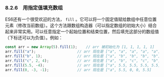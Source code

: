 ### 8.2.6　用指定值填充数组

ES6还有一个很受欢迎的方法， `fill` 。它可以将一个固定值赋给数组中任意位置元素（修改当前数组）。这个方法跟数组构造器（可以指定数组的初始大小）结合起来非常实用。可以任意指定一个起始位置和结束位置，然后填充这部分的数组值（下标还可以为负值）。例如：

```javascript
const arr = new Array(5).fill(1);    // arr 被初始化为 [1, 1, 1, 1, 1]
arr.fill("a");                   // arr 现在是 ["a", "a", "a", "a", "a"]
arr.fill("b", 1);                // arr 现在是 ["a", "b", "b", "b", "b"]
arr.fill("c", 2, 4);             // arr 现在是 ["a", "b", "c", "c", "b"]
arr.fill(5.5, -4);               // arr 现在是 ["a", 5.5, 5.5, 5.5, 5.5]
arr.fill(0, -3, -1);             // arr 现在是 ["a", 5.5, 0, 0, 5.5]
```

